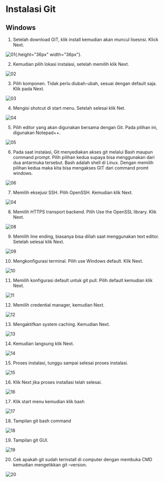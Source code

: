 # Instalasi Git

## Windows

1. Setelah download GIT, klik install kemudian akan muncul lisesnsi. Klick Next.

![01](img/instalasi-1.png){:height="36px" width="36px"}.

2. Kemudian pilih lokasi instalasi, setelah memilih klik Next.

![02](img/instalasi-2.png)

3. Pilih komponen. Tidak perlu diubah-ubah, sesuai dengan default saja. Klik pada Next.

![03](img/instalasi-4.png)

4. Mengisi shotcut di start menu. Setelah selesai klik Net.

![04](img/instalasi-4.png)

5. Pilih editor yang akan digunakan bersama dengan Git. Pada pilihan ini, digunakan Notepad++.

![05](img/instalasi-5.png)

6. Pada saat instalasi, Git menyediakan akses git melalui Bash maupun command prompt. Pilih pilihan kedua supaya bisa menggunakan dari dua antarmuka tersebut. Bash adalah shell di Linux. Dengan memilih pilihan kedua maka kita bisa mengakses GIT dari command promt windows.

![06](img/instalasi-6.png)

7. Memilih eksejusi SSH. Pilih OpenSSH. Kemudian klik Next.

![04](img/instalasi-7.png)

8. Memilih HTTPS transport backend. Pilih Use the OpenSSL library. Klik Next.

![08](img/instalasi-8.png)

9. Memilih line ending, biasanya bisa diliah saat menggunakan text editor. Setelah selesai klik Next.

![09](img/instalasi-9.png)

10. Mengkonfigurasi terminal. Pilih use Windows default. Klik Next.

![10](img/instalasi-10.png)

11. Memilih konfigurasi default untuk git pull. Pilih default kemudian klik Next.

![11](img/instalasi-11.png)

12. Memilih credential manager, kemudian Next.

![12](img/instalasi-12.png)

13. Mengaktifkan system caching. Kemudian Next.

![13](img/instalasi-13.png)

14. Kemudian langsung klik Next.

![14](img/instalasi-14.png)

15. Proses instalasi, tunggu sampai selesai proses instalasi.

![15](img/instalasi-15.png)

16. Klik Next jika proses installasi telah selesai.

![16](img/instalasi-16.png)

17. Klik start menu kemudian klik bash

![17](img/instalasi-17.png)

18. Tampilan git bash command

![18](img/instalasi-18.png)

19. Tampilan git GUI.

![19](img/instalasi-19.png)

20. Cek apakah git sudah terinstall di computer dengan membuka CMD kemudian mengetikkan git –version.

![20](img/instalasi-20.png)
